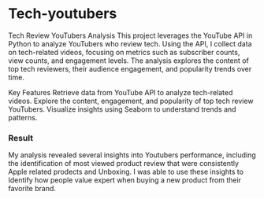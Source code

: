 # Tech-youtubers

Tech Review YouTubers Analysis
This project leverages the YouTube API in Python to analyze YouTubers who review tech. Using the API, I collect data on tech-related videos, focusing on metrics such as subscriber counts, view counts, and engagement levels. The analysis explores the content of top tech reviewers, their audience engagement, and popularity trends over time.

Key Features
Retrieve data from YouTube API to analyze tech-related videos.
Explore the content, engagement, and popularity of top tech review YouTubers.
Visualize insights using Seaborn to understand trends and patterns.

### Result

My analysis revealed several insights into Youtubers performance, including the identification of most viewed product review that were consistently Apple related prodects and Unboxing. I was able to use these insights to Identify how people value expert when buying a new product from their favorite brand.

